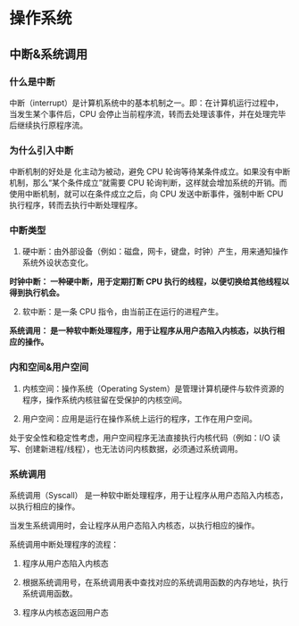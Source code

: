 # 操作系统

## 中断&系统调用

### 什么是中断

中断（interrupt）是计算机系统中的基本机制之一。即：在计算机运行过程中，当发生某个事件后，CPU 会停止当前程序流，转而去处理该事件，并在处理完毕后继续执行原程序流。

### 为什么引入中断

中断机制的好处是 化主动为被动，避免 CPU 轮询等待某条件成立。如果没有中断机制，那么“某个条件成立”就需要 CPU 轮询判断，这样就会增加系统的开销。而使用中断机制，就可以在条件成立之后，向 CPU 发送中断事件，强制中断 CPU 执行程序，转而去执行中断处理程序。

### 中断类型

1. 硬中断：由外部设备（例如：磁盘，网卡，键盘，时钟）产生，用来通知操作系统外设状态变化。

**时钟中断： 一种硬中断，用于定期打断 CPU 执行的线程，以便切换给其他线程以得到执行机会。**

2. 软中断：是一条 CPU 指令，由当前正在运行的进程产生。

**系统调用： 是一种软中断处理程序，用于让程序从用户态陷入内核态，以执行相应的操作。**

### 内和空间&用户空间

1. 内核空间：操作系统（Operating System）是管理计算机硬件与软件资源的程序，操作系统内核驻留在受保护的内核空间。

2. 用户空间：应用是运行在操作系统上运行的程序，工作在用户空间。

处于安全性和稳定性考虑，用户空间程序无法直接执行内核代码（例如：I/O 读写、创建新进程/线程），也无法访问内核数据，必须通过系统调用。

### 系统调用

系统调用（Syscall） 是一种软中断处理程序，用于让程序从用户态陷入内核态，以执行相应的操作。

当发生系统调用时，会让程序从用户态陷入内核态，以执行相应的操作。

系统调用中断处理程序的流程：

1. 程序从用户态陷入内核态

2. 根据系统调用号，在系统调用表中查找对应的系统调用函数的内存地址，执行系统调用函数。

3. 程序从内核态返回用户态
